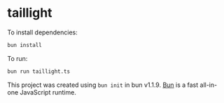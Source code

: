 # taillight

To install dependencies:

```bash
bun install
```

To run:

```bash
bun run taillight.ts
```

This project was created using `bun init` in bun v1.1.9. [Bun](https://bun.sh) is a fast all-in-one JavaScript runtime.
